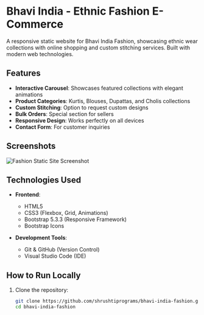 # Bhavi India - Ethnic Fashion E-Commerce

A responsive static website for Bhavi India Fashion, showcasing ethnic wear collections with online shopping and custom stitching services. Built with modern web technologies.

## Features

- **Interactive Carousel**: Showcases featured collections with elegant animations
- **Product Categories**: Kurtis, Blouses, Dupattas, and Cholis collections
- **Custom Stitching**: Option to request custom designs
- **Bulk Orders**: Special section for sellers
- **Responsive Design**: Works perfectly on all devices
- **Contact Form**: For customer inquiries

## Screenshots
![Fashion Static Site Screenshot](screenshots/website-screenshot.jpeg)

## Technologies Used

- **Frontend**:
  - HTML5
  - CSS3 (Flexbox, Grid, Animations)
  - Bootstrap 5.3.3 (Responsive Framework)
  - Bootstrap Icons

- **Development Tools**:
  - Git & GitHub (Version Control)
  - Visual Studio Code (IDE)

## How to Run Locally

1. Clone the repository:
   ```bash
   git clone https://github.com/shrushtiprograms/bhavi-india-fashion.git
   cd bhavi-india-fashion

